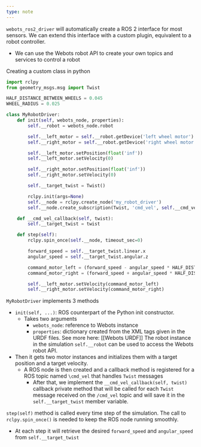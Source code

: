 ```yaml
---
type: note
---
```

`webots_ros2_driver` will automatically create a ROS 2 interface for most sensors. We can extend this interface with a custom plugin, equivalent to a robot controller. 
- We can use the Webots robot API to create your own topics and services to control a robot


Creating a custom class in python
```python
import rclpy
from geometry_msgs.msg import Twist

HALF_DISTANCE_BETWEEN_WHEELS = 0.045
WHEEL_RADIUS = 0.025

class MyRobotDriver:
    def init(self, webots_node, properties):
        self.__robot = webots_node.robot

        self.__left_motor = self.__robot.getDevice('left wheel motor')
        self.__right_motor = self.__robot.getDevice('right wheel motor')

        self.__left_motor.setPosition(float('inf'))
        self.__left_motor.setVelocity(0)

        self.__right_motor.setPosition(float('inf'))
        self.__right_motor.setVelocity(0)

        self.__target_twist = Twist()

        rclpy.init(args=None)
        self.__node = rclpy.create_node('my_robot_driver')
        self.__node.create_subscription(Twist, 'cmd_vel', self.__cmd_vel_callback, 1)

    def __cmd_vel_callback(self, twist):
        self.__target_twist = twist

    def step(self):
        rclpy.spin_once(self.__node, timeout_sec=0)

        forward_speed = self.__target_twist.linear.x
        angular_speed = self.__target_twist.angular.z

        command_motor_left = (forward_speed - angular_speed * HALF_DISTANCE_BETWEEN_WHEELS) / WHEEL_RADIUS
        command_motor_right = (forward_speed + angular_speed * HALF_DISTANCE_BETWEEN_WHEELS) / WHEEL_RADIUS

        self.__left_motor.setVelocity(command_motor_left)
        self.__right_motor.setVelocity(command_motor_right)
```
`MyRobotDriver` implements 3 methods
- `init(self, ...)`: ROS counterpart of the Python init constructor.
	- Takes two arguments
		- `webots_node`: reference to Webots instance
		- `properties`: dictionary created from the XML tags given in the URDF files. See more here: [[Webots URDF]]
The robot instance in the simulation `self.__robot` can be used to access the Webots robot API. 
- Then it gets two motor instances and initializes them with a target position and a target velocity. 
	- A ROS node is then created and a callback method is registered for a ROS topic named `\cmd_vel` that handles `Twist` messages
		- After that, we implement the `__cmd_vel_callback(self, twist)` callback private method that will be called for each `Twist` message received on the `/cmd_vel` topic and will save it in the `self.__target_twist` member variable. 

`step(self)` method is called every time step of the simulation. The call to `rclpy.spin_once()` is needed to keep the ROS node running smoothly. 
- At each step it will retrieve the desired `forward_speed` and `angular_speed` from `self.__target_twist`